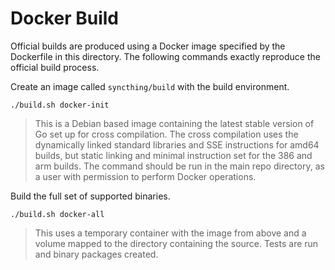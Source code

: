 Docker Build
============

Official builds are produced using a Docker image specified by the
Dockerfile in this directory. The following commands exactly reproduce
the official build process.

Create an image called `syncthing/build` with the build environment.

```
./build.sh docker-init
```

> This is a Debian based image containing the latest stable version of
> Go set up for cross compilation. The cross compilation uses the
> dynamically linked standard libraries and SSE instructions for amd64
> builds, but static linking and minimal instruction set for the 386 and
> arm builds. The command should be run in the main repo directory, as a
> user with permission to perform Docker operations.

Build the full set of supported binaries.

```
./build.sh docker-all
```

> This uses a temporary container with the image from above and a volume
> mapped to the directory containing the source. Tests are run and
> binary packages created.
